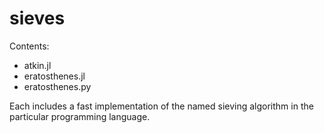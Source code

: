 # sieves

Contents:
* atkin.jl
* eratosthenes.jl
* eratosthenes.py

Each includes a fast implementation of the named sieving algorithm in the particular programming language.
